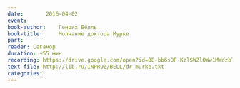 ```yaml
---
date:		2016-04-02
event:
book-author:	Генрих Бёлль
book-title:		Молчание доктора Мурке
part:		
reader:	Сагамор
duration: ~55 мин
recording: https://drive.google.com/open?id=0B-bb6sQF-KzlSWZlQWw1MWdzbTA
text-file: http://lib.ru/INPROZ/BELL/dr_murke.txt
categories:
---
```

